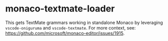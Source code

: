 # monaco-textmate-loader

This gets TextMate grammars working in standalone Monaco by leveraging `vscode-oniguruma` and `vscode-textmate`. For more context, see: https://github.com/microsoft/monaco-editor/issues/1915.